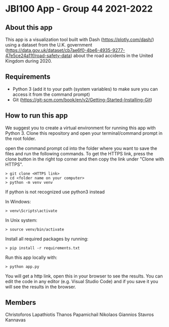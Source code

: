 # JBI100 App - Group 44 2021-2022


## About this app
This app is a visualization tool built with Dash (https://plotly.com/dash/) using a dataset from the U.K. government (https://data.gov.uk/dataset/cb7ae6f0-4be6-4935-9277-47e5ce24a11f/road-safety-data) about the road accidents in the United Kingdom during 2020.

## Requirements

* Python 3 (add it to your path (system variables) to make sure you can access it from the command prompt)
* Git (https://git-scm.com/book/en/v2/Getting-Started-Installing-Git)

## How to run this app

We suggest you to create a virtual environment for running this app with Python 3. Clone this repository 
and open your terminal/command prompt in the root folder.


open the command prompt
cd into the folder where you want to save the files and run the following commands. To get the HTTPS link, press the clone button in the right top corner and then copy the link under "Clone with HTTPS". 

```
> git clone <HTTPS link>
> cd <folder name on your computer>
> python -m venv venv

```
If python is not recognized use python3 instead

In Windows: 

```
> venv\Scripts\activate

```
In Unix system:
```
> source venv/bin/activate
```

Install all required packages by running:
```
> pip install -r requirements.txt
```

Run this app locally with:
```
> python app.py
```
You will get a http link, open this in your browser to see the results. You can edit the code in any editor (e.g. Visual Studio Code) and if you save it you will see the results in the browser.

## Members

Christoforos Lapathiotis
Thanos Papamichail
Nikolaos Giannios
Stavros Kannavas
